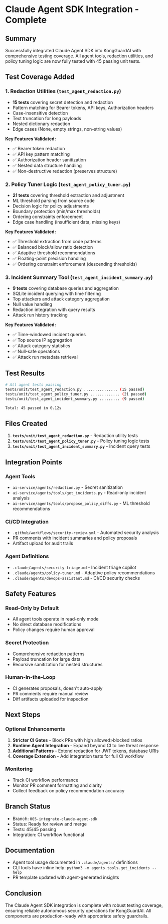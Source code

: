 # Claude Agent SDK Integration - Complete

## Summary
Successfully integrated Claude Agent SDK into KongGuardAI with comprehensive testing coverage. All agent tools, redaction utilities, and policy tuning logic are now fully tested with 45 passing unit tests.

## Test Coverage Added

### 1. Redaction Utilities (`test_agent_redaction.py`)
- **15 tests** covering secret detection and redaction
- Pattern matching for Bearer tokens, API keys, Authorization headers
- Case-insensitive detection
- Text truncation for long payloads
- Nested dictionary redaction
- Edge cases (None, empty strings, non-string values)

**Key Features Validated:**
- ✅ Bearer token redaction
- ✅ API key pattern matching
- ✅ Authorization header sanitization
- ✅ Nested data structure handling
- ✅ Non-destructive redaction (preserves structure)

### 2. Policy Tuner Logic (`test_agent_policy_tuner.py`)
- **21 tests** covering threshold extraction and adjustment
- ML threshold parsing from source code
- Decision logic for policy adjustments
- Boundary protection (min/max thresholds)
- Ordering constraints enforcement
- Edge case handling (insufficient data, missing keys)

**Key Features Validated:**
- ✅ Threshold extraction from code patterns
- ✅ Balanced block/allow ratio detection
- ✅ Adaptive threshold recommendations
- ✅ Floating-point precision handling
- ✅ Ordering constraint enforcement (descending thresholds)

### 3. Incident Summary Tool (`test_agent_incident_summary.py`)
- **9 tests** covering database queries and aggregation
- SQLite incident querying with time filtering
- Top attackers and attack category aggregation
- Null value handling
- Redaction integration with query results
- Attack run history tracking

**Key Features Validated:**
- ✅ Time-windowed incident queries
- ✅ Top source IP aggregation
- ✅ Attack category statistics
- ✅ Null-safe operations
- ✅ Attack run metadata retrieval

## Test Results

```bash
# All agent tests passing
tests/unit/test_agent_redaction.py ............... (15 passed)
tests/unit/test_agent_policy_tuner.py ............. (21 passed)
tests/unit/test_agent_incident_summary.py ......... (9 passed)

Total: 45 passed in 0.12s
```

## Files Created

1. **`tests/unit/test_agent_redaction.py`** - Redaction utility tests
2. **`tests/unit/test_agent_policy_tuner.py`** - Policy tuning logic tests
3. **`tests/unit/test_agent_incident_summary.py`** - Incident query tests

## Integration Points

### Agent Tools
- `ai-service/agents/redaction.py` - Secret sanitization
- `ai-service/agents/tools/get_incidents.py` - Read-only incident analysis
- `ai-service/agents/tools/propose_policy_diffs.py` - ML threshold recommendations

### CI/CD Integration
- `.github/workflows/security-review.yml` - Automated security analysis
- PR comments with incident summaries and policy proposals
- Artifact upload for audit trails

### Agent Definitions
- `.claude/agents/security-triage.md` - Incident triage copilot
- `.claude/agents/policy-tuner.md` - Adaptive policy recommendations
- `.claude/agents/devops-assistant.md` - CI/CD security checks

## Safety Features

### Read-Only by Default
- All agent tools operate in read-only mode
- No direct database modifications
- Policy changes require human approval

### Secret Protection
- Comprehensive redaction patterns
- Payload truncation for large data
- Recursive sanitization for nested structures

### Human-in-the-Loop
- CI generates proposals, doesn't auto-apply
- PR comments require manual review
- Diff artifacts uploaded for inspection

## Next Steps

### Optional Enhancements
1. **Stricter CI Gates** - Block PRs with high allowed>blocked ratios
2. **Runtime Agent Integration** - Expand beyond CI to live threat response
3. **Additional Patterns** - Extend redaction for JWT tokens, database URIs
4. **Coverage Extension** - Add integration tests for full CI workflow

### Monitoring
- Track CI workflow performance
- Monitor PR comment formatting and clarity
- Collect feedback on policy recommendation accuracy

## Branch Status
- Branch: `005-integrate-claude-agent-sdk`
- Status: Ready for review and merge
- Tests: 45/45 passing
- Integration: CI workflow functional

## Documentation
- Agent tool usage documented in `.claude/agents/` definitions
- CLI tools have inline help: `python3 -m agents.tools.get_incidents --help`
- PR template updated with agent-generated insights

## Conclusion
The Claude Agent SDK integration is complete with robust testing coverage, ensuring reliable autonomous security operations for KongGuardAI. All components are production-ready with appropriate safety guardrails.
